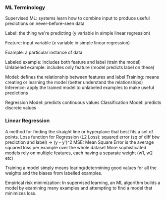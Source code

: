 ### ML Terminology

Supervised ML: systems learn how to combine input to produce useful predictions on never-before-seen data

Label: the thing we're predicting (y variable in simple linear regression)

Feature: input variable (x variable in simple linear regression)

Example: a particular instance of data

Labeled example: includes both feature and label (train the model)
Unlabeled example: includes only feature (model predicts label on these)

Model: defines the relationship between features and label
Training: means creating or learning the model (better understand the relationships)
Inference: apply the trained model to unlabeled examples to make useful predictions

Regression Model: predicts continuous values
Classification Model: predicts discrete values

### Linear Regression

A method for finding the straight line or hyperplane that best fits a set of points.
Loss function for Regression (L2 Loss): squared error (sq of diff btw prediction and label) => (y - y')^2
MSE: Mean Square Error is the average squared loss per example over the whole dataset
More sophisticated models rely on multiple features, each having a separate weight (w1, w2 etc)

Training a model simply means learing/determining good values for all the weights and the biases from labelled examples.

Empirical risk minimization: In supervised learning, an ML algorithm builds a model by examining many examples and attempting to find a model that minimizes loss.
